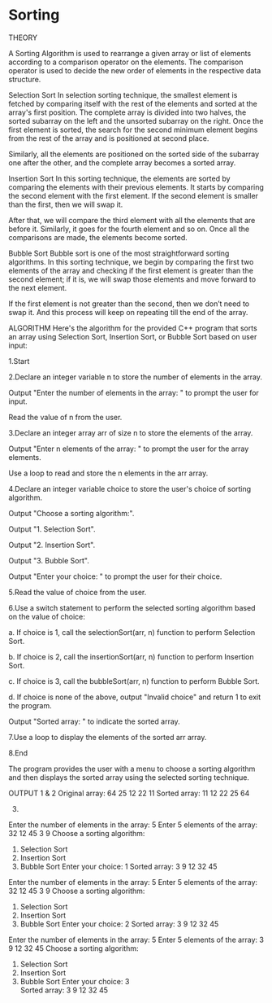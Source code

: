 # Sorting

THEORY

A Sorting Algorithm is used to rearrange a given array or list of elements according to a comparison operator on the elements. The comparison operator is used to decide the new order of elements in the respective data structure.

Selection Sort
In selection sorting technique, the smallest element is fetched by comparing itself with the rest of the elements and sorted at the array's first position. The complete array is divided into two halves, the sorted subarray on the left and the unsorted subarray on the right. Once the first element is sorted, the search for the second minimum element begins from the rest of the array and is positioned at second place.

Similarly, all the elements are positioned on the sorted side of the subarray one after the other, and the complete array becomes a sorted array.

Insertion Sort
In this sorting technique, the elements are sorted by comparing the elements with their previous elements. It starts by comparing the second element with the first element. If the second element is smaller than the first, then we will swap it.

After that, we will compare the third element with all the elements that are before it. Similarly, it goes for the fourth element and so on. Once all the comparisons are made, the elements become sorted.

Bubble Sort
Bubble sort is one of the most straightforward sorting algorithms. In this sorting technique, we begin by comparing the first two elements of the array and checking if the first element is greater than the second element; if it is, we will swap those elements and move forward to the next element.

If the first element is not greater than the second, then we don’t need to swap it. And this process will keep on repeating till the end of the array.



ALGORITHM
Here's the algorithm for the provided C++ program that sorts an array using Selection Sort, Insertion Sort, or Bubble Sort based on user input:

1.Start

2.Declare an integer variable n to store the number of elements in the array.

Output "Enter the number of elements in the array: " to prompt the user for input.

Read the value of n from the user.

3.Declare an integer array arr of size n to store the elements of the array.

Output "Enter n elements of the array: " to prompt the user for the array elements.

Use a loop to read and store the n elements in the arr array.

4.Declare an integer variable choice to store the user's choice of sorting algorithm.

Output "Choose a sorting algorithm:".

Output "1. Selection Sort".

Output "2. Insertion Sort".

Output "3. Bubble Sort".

Output "Enter your choice: " to prompt the user for their choice.

5.Read the value of choice from the user.

6.Use a switch statement to perform the selected sorting algorithm based on the value of choice:

a. If choice is 1, call the selectionSort(arr, n) function to perform Selection Sort.

b. If choice is 2, call the insertionSort(arr, n) function to perform Insertion Sort.

c. If choice is 3, call the bubbleSort(arr, n) function to perform Bubble Sort.

d. If choice is none of the above, output "Invalid choice" and return 1 to exit the program.

Output "Sorted array: " to indicate the sorted array.

7.Use a loop to display the elements of the sorted arr array.

8.End

The program provides the user with a menu to choose a sorting algorithm and then displays the sorted array using the selected sorting technique.

OUTPUT
1 & 2
Original array: 64 25 12 22 11 
Sorted array: 11 12 22 25 64

3.
Enter the number of elements in the array: 5
Enter 5 elements of the array: 32 12 45 3 9
Choose a sorting algorithm:
1. Selection Sort
2. Insertion Sort
3. Bubble Sort
Enter your choice: 1
Sorted array: 3 9 12 32 45

Enter the number of elements in the array: 5
Enter 5 elements of the array: 32 12 45 3 9
Choose a sorting algorithm:
1. Selection Sort
2. Insertion Sort
3. Bubble Sort
Enter your choice: 2
Sorted array: 3 9 12 32 45

Enter the number of elements in the array: 5
Enter 5 elements of the array: 3 9 12 32 45
Choose a sorting algorithm:
1. Selection Sort
2. Insertion Sort
3. Bubble Sort
Enter your choice: 3       
Sorted array: 3 9 12 32 45
